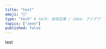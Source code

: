 ```yaml
---
title: "test"
emoji: "🙆"
type: "tech" # tech: 技術記事 / idea: アイデア
topics: ["zenn"]
published: false
---
```

test
